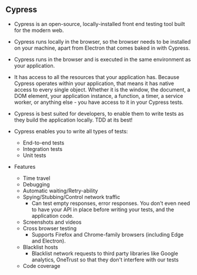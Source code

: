 ## Cypress

- Cypress is an open-source, locally-installed front end testing tool built for the modern web.

- Cypress runs locally in the browser, so the browser needs to be installed on your machine, apart from Electron that comes baked in with Cypress.

- Cypress runs in the browser and is executed in the same environment as your application. 

- It has access to all the resources that your application has. Because Cypress operates within your application, that means it has native access to every single object. Whether it is the window, the document, a DOM element, your application instance, a function, a timer, a service worker, or anything else - you have access to it in your Cypress tests. 

- Cypress is best suited for developers, to enable them to write tests as they build the application locally. TDD at its best!

- Cypress enables you to write all types of tests:

    * End-to-end tests
    * Integration tests
    * Unit tests
    
- Features
    * Time travel
    * Debugging
    * Automatic waiting/Retry-ability
    * Spying/Stubbing/Control network traffic 
        - Can test empty responses, error responses. You don't even need to have your API in place before writing your tests, and the application code.
    * Screenshots and videos
    * Cross browser testing
        - Supports Firefox and Chrome-family browsers (including Edge and Electron).
    * Blacklist hosts
        - Blacklist network requests to third party libraries like Google analytics, OneTrust so that they don't interfere with our tests
    * Code coverage

